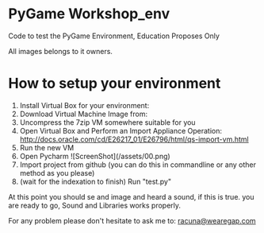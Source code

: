 # PyGame Workshop_env

Code to test the PyGame Environment, Education Proposes Only

All images belongs to it owners.

# How to setup your environment

<ol>
<li> Install Virtual Box for your environment: </li>
<li> Download Virtual Machine Image from: </li>
<li> Uncompress the 7zip VM somewhere suitable for you</li>
<li> Open Virtual Box and Perform an Import Appliance Operation: <a href='http://docs.oracle.com/cd/E26217_01/E26796/html/qs-import-vm.html'>http://docs.oracle.com/cd/E26217_01/E26796/html/qs-import-vm.html<a></li>
<li> Run the new VM </li>
<li> Open Pycharm 
![ScreenShot](/assets/00.png)    
</li>

<li> Import project from github (you can do this in commandline or any other method as you please)</li>
<li> (wait for the indexation to finish) Run "test.py"</li>
</ol>

At this point you should se and image and heard a sound, if this is true. you are ready to go, Sound and Libraries works properly.

For any problem please don't hesitate to ask me to: racuna@wearegap.com